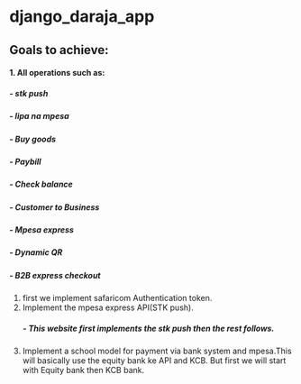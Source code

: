 # django_daraja_app

## Goals to achieve:
#### 1. All operations such as:
##### - stk push
##### - lipa na mpesa
##### - Buy goods 
##### - Paybill 
##### - Check balance 
##### - Customer to Business 
##### - Mpesa express
##### - Dynamic QR
##### - B2B express checkout

1. first we implement safaricom Authentication token.
2. Implement the mpesa express API(STK push).
   ##### - This website first implements the stk push then the rest follows.
3. Implement a school model for payment via bank system and mpesa.This will basically use the equity bank ke API and KCB. But first we will start with Equity bank then KCB bank. 